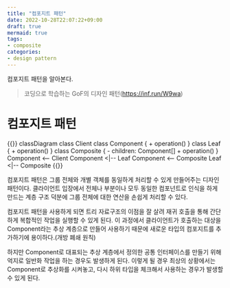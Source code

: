 ```yaml
---
title: "컴포지트 패턴"
date: 2022-10-28T22:07:22+09:00
draft: true
mermaid: true
tags:
- composite
categories:
- design pattern
---
```

컴포지트 패턴을 알아본다.
<!--more-->

> 코딩으로 학습하는 GoF의 디자인 패턴(https://inf.run/W9wa)

# 컴포지트 패턴

{{<mermaid>}}
classDiagram
    class Client
    class Component {
        + operation()
    }
    class Leaf {
        + operation()
    }
    class Composite {
        - children: Component[]
        + operation()
    }
    Component <-- Client
    Component <|-- Leaf
    Component <-- Composite
    Leaf <|-- Composite
{{</mermaid>}}

컴포지트 패턴은 그룹 전체와 개별 객체를 동일하게 처리할 수 있게 만들어주는 디자인 패턴이다. 클라이언트 입장에서 전체나 부분이나 모두 동일한 컴포넌트로 인식을 하게 만드는 계층 구조 덕분에 그룹 전체에 대한 연산을 손쉽게 처리할 수 있다.

컴포지트 패턴을 사용하게 되면 트리 자료구조의 이점을 잘 살려 재귀 호출을 통해 간단하게 복합적인 작업을 실행할 수 있게 된다. 이 과정에서 클라이언트가 호출하는 대상을 Component라는 추상 계층으로 만들어 사용하기 때문에 새로운 타입의 컴포지트를 추가하기에 용이하다.(개방 폐쇄 원칙)

하지만 Component로 대표되는 추상 계층에서 정의한 공통 인터페이스를 만들기 위해 억지로 일반화 작업을 하는 경우도 발생하게 된다. 이렇게 될 경우 최상의 상황에서는 Component로 추상화를 시켜놓고, 다시 하위 타입을 체크해서 사용하는 경우가 발생할 수 있게 된다.

